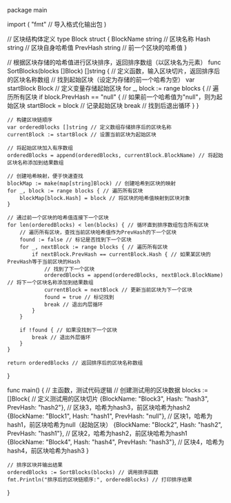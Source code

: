 package main

import (
	"fmt" // 导入格式化输出包
)

// 区块结构体定义
type Block struct {
	BlockName string // 区块名称
	Hash      string // 区块自身哈希值
	PrevHash  string // 前一个区块的哈希值
}

// 根据区块存储的哈希值进行区块排序，返回排序数组（以区块名为元素）
func SortBlocks(blocks []Block) []string { // 定义函数，输入区块切片，返回排序后的区块名称数组
	// 找到起始区块（设定为存储的前一个哈希为空）
	var startBlock Block // 定义变量存储起始区块
	for _, block := range blocks { // 遍历所有区块
		if block.PrevHash == "null" { // 如果前一个哈希值为"null"，则为起始区块
			startBlock = block // 记录起始区块
			break // 找到后退出循环
		}
	}

	// 构建区块链顺序
	var orderedBlocks []string // 定义数组存储排序后的区块名称
	currentBlock := startBlock // 设置当前区块为起始区块

	// 将起始区块加入有序数组
	orderedBlocks = append(orderedBlocks, currentBlock.BlockName) // 将起始区块名称添加到结果数组

	// 创建哈希映射，便于快速查找
	blockMap := make(map[string]Block) // 创建哈希到区块的映射
	for _, block := range blocks { // 遍历所有区块
		blockMap[block.Hash] = block // 将区块的哈希值映射到区块对象
	}

	// 通过前一个区块的哈希值连接下一个区块
	for len(orderedBlocks) < len(blocks) { // 循环直到排序数组包含所有区块
		// 遍历所有区块，查找当前区块哈希值作为PrevHash的下一个区块
		found := false // 标记是否找到下一个区块
		for _, nextBlock := range blocks { // 遍历所有区块
			if nextBlock.PrevHash == currentBlock.Hash { // 如果某区块的PrevHash等于当前区块的Hash
				// 找到了下一个区块
				orderedBlocks = append(orderedBlocks, nextBlock.BlockName) // 将下一个区块名称添加到结果数组
				currentBlock = nextBlock // 更新当前区块为下一个区块
				found = true // 标记找到
				break // 退出内层循环
			}
		}

		if !found { // 如果没找到下一个区块
			break // 退出外层循环
		}
	}

	return orderedBlocks // 返回排序后的区块名称数组
}

func main() { // 主函数，测试代码逻辑
	// 创建测试用的区块数据
	blocks := []Block{ // 定义测试用的区块切片
		{BlockName: "Block3", Hash: "hash3", PrevHash: "hash2"}, // 区块3，哈希为hash3，前区块哈希为hash2
		{BlockName: "Block1", Hash: "hash1", PrevHash: "null"}, // 区块1，哈希为hash1，前区块哈希为null（起始区块）
		{BlockName: "Block2", Hash: "hash2", PrevHash: "hash1"}, // 区块2，哈希为hash2，前区块哈希为hash1
		{BlockName: "Block4", Hash: "hash4", PrevHash: "hash3"}, // 区块4，哈希为hash4，前区块哈希为hash3
	}

	// 排序区块并输出结果
	orderedBlocks := SortBlocks(blocks) // 调用排序函数
	fmt.Println("排序后的区块链顺序:", orderedBlocks) // 打印排序结果
}